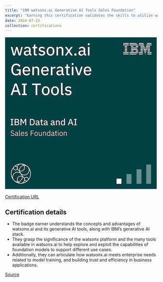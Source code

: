 ```yaml
---
title: "IBM watsonx.ai Generative AI Tools Sales Foundation"
excerpt: "Earning this certification validates the skills to utilize watsonX.ai for efficient and trustworthy business applications, including model training and building trust with stakeholders.<br/><img src='/images/ibm-watsonx-ai-generative-ai-tools-sales-foundation.png'>"
date: 2024-07-23
collection: certifications
---
```


![](/images/ibm-watsonx-ai-generative-ai-tools-sales-foundation.png)

[Certification URL](https://www.credly.com/badges/275d0bcc-bb2e-4323-b4a8-2235032adda6/public_url)

## Certification details

-   The badge earner understands the concepts and advantages of watsonx.ai and its generative AI tools, along with IBM’s generative AI stack.
-   They grasp the significance of the watsonx platform and the many tools available in watsonx.ai to help explore and exploit the capabilities of foundation models to support different use cases.
-   Additionally, they can articulate how watsonx.ai meets enterprise needs related to model training, and building trust and efficiency in business applications.

[Source](https://www.credly.com/badges/275d0bcc-bb2e-4323-b4a8-2235032adda6/public_url)

<!--stackedit_data:
eyJoaXN0b3J5IjpbMTU3MjYwMzIxOV19
-->
